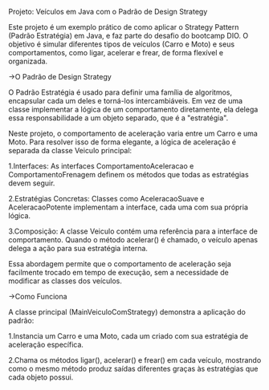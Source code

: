 Projeto: Veículos em Java com o Padrão de Design Strategy

Este projeto é um exemplo prático de como aplicar o Strategy Pattern (Padrão Estratégia) em Java, e faz parte do desafio do bootcamp DIO. O objetivo é simular diferentes tipos de veículos (Carro e Moto) e seus comportamentos, como ligar, acelerar e frear, de forma flexível e organizada.

->O Padrão de Design Strategy

O Padrão Estratégia é usado para definir uma família de algoritmos, encapsular cada um deles e torná-los intercambiáveis. Em vez de uma classe implementar a lógica de um comportamento diretamente, ela delega essa responsabilidade a um objeto separado, que é a "estratégia".

Neste projeto, o comportamento de aceleração varia entre um Carro e uma Moto. Para resolver isso de forma elegante, a lógica de aceleração é separada da classe Veiculo principal:


1.Interfaces: As interfaces ComportamentoAceleracao e ComportamentoFrenagem definem os métodos que todas as estratégias devem seguir.


2.Estratégias Concretas: Classes como AceleracaoSuave e AceleracaoPotente implementam a interface, cada uma com sua própria lógica.


3.Composição: A classe Veiculo contém uma referência para a interface de comportamento. Quando o método acelerar() é chamado, o veículo apenas delega a ação para sua estratégia interna.


Essa abordagem permite que o comportamento de aceleração seja facilmente trocado em tempo de execução, sem a necessidade de modificar as classes dos veículos.


->Como Funciona

A classe principal (MainVeiculoComStrategy) demonstra a aplicação do padrão:

1.Instancia um Carro e uma Moto, cada um criado com sua estratégia de aceleração específica.

2.Chama os métodos ligar(), acelerar() e frear() em cada veículo, mostrando como o mesmo método produz saídas diferentes graças às estratégias que cada objeto possui.

